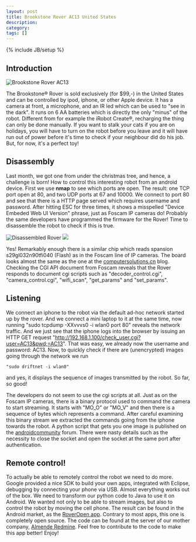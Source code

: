 ```yaml
---
layout: post
title: Brookstone Rover AC13 United States
description: 
category: 
tags: []
---
```

{% include JB/setup %}

##  Introduction

![Brookstone Rover AC13](\[$dl-reference=/groups/10157/portlets/20/file-entries/16403/1.0.xml$\])

The Brookstone® Rover is sold exclusively (for $99,-)
in the United States and can be controlled by ipod, iphone, or other Apple
device. It has a camera at front, a microphone, and an IR led which can be
used to "see in the dark". It runs on 6 AA batteries which is directly the
only "minus" of the robot. Different from for example the iRobot Create®,
recharging the thing can only be done manually. If you want to stalk your cats
if you are on holidays, you will have to turn on the robot before you leave
and it will have run out of power before it's time to check if your neighbour
did do his job. But, for now, it's a perfect toy!

##  Disassembly

Last month, we got one from under the christmas tree, and hence, a challenge
is born! How to control this interesting robot from an android device. First
we use **nmap** to see which ports are open. The result: one TCP port open at
80, and two UDP ports at 67 and 10000. We connect to port 80 and see that
there is a HTTP page served which requires username and password. After
hitting ESC for three times, it shows a misspelled "Device Embeded Web UI
Version" phrase, just as Foscam IP cameras do! Probably the same developers
have programmed the firmware for the Rover! Time to disassemble the robot to
check if this is true.

![Disassembled Rover](/image/image_gallery?uuid=4718cc1d-6d3a-4262-a428-28e1317e6338&groupId=10530&t=1326105996659)
![](/image/image_gallery?uuid=ab9b5dd2-ca5c-4f0d-8bc4-9984d96ce6af&groupId=10530&t=1326106008833)

Yes! Remarkably enough there is a similar chip which reads spansion
s29gl032n90tfi040 (Flash) as in the Foscam line of IP cameras. The board looks
almost the same as the one at the
[computersolutions.cn](http://www.computersolutions.cn/blog/2010/04/ip-cam-hacking-pt3/) blog. Checking the CGI API document from Foscam reveals that the Rover
responds to document cgi scripts such as "decoder_control.cgi",
"camera_control.cgi", "wifi_scan", "get_params" and "set_params".

##  Listening

We connect an iphone to the robot via the default ad-hoc network started up by
the rover. And we connect a mini laptop to it at the same time, now running
"sudo tcpdump -XXvvvs0 -i wlan0 port 80" reveals the network traffic. And we
just see that the iphone logs into the browser by issuing an HTTP GET request
"http://192.168.1.100/check_user.cgi?user=AC13&pwd;=AC13". That was easy, we
already now the username and password: AC13. Now, to quickly check if there
are (unencrypted) images going through the network we run 

    "sudo driftnet -i wlan0" 
    
and yes, it displays the sequence of images transmitted by the robot.
So far, so good!

The developers do not seem to use the cgi scripts at all. Just as on the
Foscam IP cameras, there is a binary protocol used to command the camera to
start streaming. It starts with "MO_O" or "MO_V" and then there is a sequence
of bytes which represents a command. After careful examining this binary
stream we extracted the commands going from the iphone towards the robot. A
python script that gets you one image is published on the
[androidcommunity](http://androidcommunity.com/forums/f44/brookstone-rover-app-81730/index2.html) forum. There were nasty details such as the necessity
to close the socket and open the socket at the same port after authentication.

##  Remote control!

To actually be able to remotely control the robot we need to do more. Google
provided a nice SDK to build your own apps, integrated with Eclipse, debugging
by connecting your phone via USB. Almost everything works out of the box. We
need to transform our python code to Java to use it on Android. We wanted not
only to be able to stream images, but also to control the robot by moving the
cell phone. The result can be found in the Android market, as the [RoverOpen app](https://market.android.com/details?id=org.almende.roveropen). Contrary to
most apps, this one is completely open source. The code can be found at the
server of our mother company, [Almende Redmine](https://dev.almende.com/repositories/browse/roveropen). Feel free to
contribute to the code to make this app better! Enjoy!



